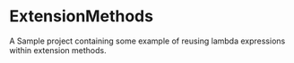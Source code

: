 # ExtensionMethods

A Sample project containing some example of reusing lambda expressions within extension methods.
